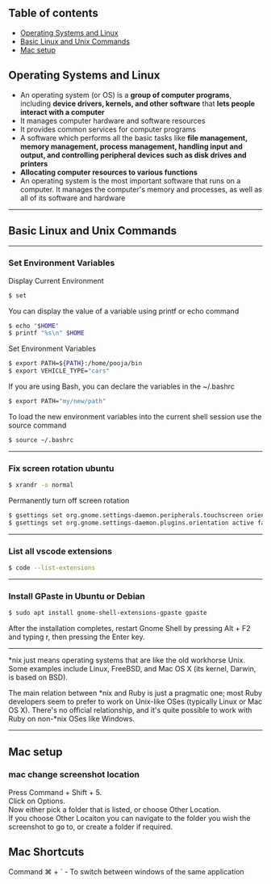 ## Table of contents
- [Operating Systems and Linux](#operating-systems-and-linux)
- [Basic Linux and Unix Commands](#basic-linux-and-unix-commands)
- [Mac setup](#mac-setup)

## Operating Systems and Linux

* An operating system (or OS) is a **group of computer programs**, including **device drivers, kernels, and other software** that **lets people interact with a computer**
* It manages computer hardware and software resources
* It provides common services for computer programs
* A software which performs all the basic tasks like **file management, memory management, process management, handling input and output, and controlling peripheral devices such as disk drives and printers**
* **Allocating computer resources to various functions**
* An operating system is the most important software that runs on a computer. It manages the computer's memory and processes, as well as all of its software and hardware

---

## Basic Linux and Unix Commands
---

### Set Environment Variables
Display Current Environment
```bash
$ set
```

You can display the value of a variable using printf or echo command
```bash
$ echo "$HOME"
$ printf "%s\n" $HOME
```

Set Environment Variables
```bash
$ export PATH=${PATH}:/home/pooja/bin
$ export VEHICLE_TYPE="cars"
```
If you are using Bash, you can declare the variables in the ~/.bashrc
```bash
$ export PATH="my/new/path"
```

To load the new environment variables into the current shell session use the source command
```bash
$ source ~/.bashrc
```
---
### Fix screen rotation ubuntu
```bash
$ xrandr -o normal
```
Permanently turn off screen rotation
```bash
$ gsettings set org.gnome.settings-daemon.peripherals.touchscreen orientation-lock true
$ gsettings set org.gnome.settings-daemon.plugins.orientation active false
```
---
### List all vscode extensions
```bash
$ code --list-extensions
```
---
### Install GPaste in Ubuntu or Debian
```bash
$ sudo apt install gnome-shell-extensions-gpaste gpaste
```
After the installation completes, restart Gnome Shell by pressing Alt + F2 and typing r, then pressing the Enter key.

---

*nix just means operating systems that are like the old workhorse Unix. Some examples include Linux, FreeBSD, and Mac OS X (its kernel, Darwin, is based on BSD).

The main relation between *nix and Ruby is just a pragmatic one; most Ruby developers seem to prefer to work on Unix-like OSes (typically Linux or Mac OS X). There's no official relationship, and it's quite possible to work with Ruby on non-*nix OSes like Windows.

--- 
## Mac setup

### mac change screenshot location
Press Command + Shift + 5.   
Click on Options.   
Now either pick a folder that is listed, or choose Other Location.   
If you choose Other Locaiton you can navigate to the folder you wish the screenshot to go to, or create a folder if required.

## Mac Shortcuts 

Command ⌘ + `  - To switch between windows of the same application